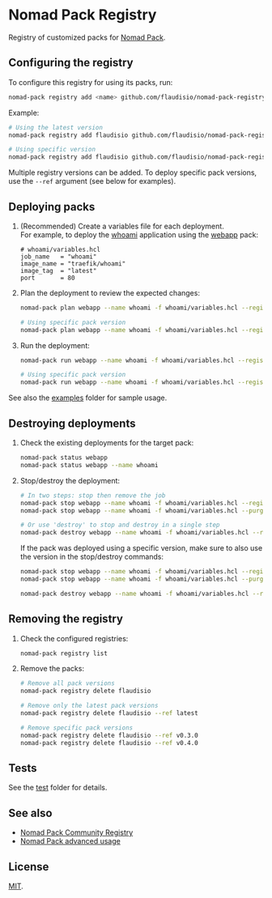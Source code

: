 # Nomad Pack Registry

Registry of customized packs for [Nomad Pack](https://github.com/hashicorp/nomad-pack).

## Configuring the registry

To configure this registry for using its packs, run:

```bash
nomad-pack registry add <name> github.com/flaudisio/nomad-pack-registry [--ref <git ref>]
```

Example:

```bash
# Using the latest version
nomad-pack registry add flaudisio github.com/flaudisio/nomad-pack-registry

# Using specific version
nomad-pack registry add flaudisio github.com/flaudisio/nomad-pack-registry --ref v0.4.0
```

Multiple registry versions can be added. To deploy specific pack versions, use the `--ref` argument
(see below for examples).

## Deploying packs

1. (Recommended) Create a variables file for each deployment.  
   For example, to deploy the [whoami](https://github.com/traefik/whoami) application
   using the [webapp](packs/webapp) pack:

    ```hcl
    # whoami/variables.hcl
    job_name   = "whoami"
    image_name = "traefik/whoami"
    image_tag  = "latest"
    port       = 80
    ```

1. Plan the deployment to review the expected changes:

    ```bash
    nomad-pack plan webapp --name whoami -f whoami/variables.hcl --registry flaudisio --verbose

    # Using specific pack version
    nomad-pack plan webapp --name whoami -f whoami/variables.hcl --registry flaudisio --ref v0.4.0 --verbose
    ```

1. Run the deployment:

    ```bash
    nomad-pack run webapp --name whoami -f whoami/variables.hcl --registry flaudisio

    # Using specific pack version
    nomad-pack run webapp --name whoami -f whoami/variables.hcl --registry flaudisio --ref v0.4.0
    ```

See also the [examples](examples) folder for sample usage.

## Destroying deployments

1. Check the existing deployments for the target pack:

    ```bash
    nomad-pack status webapp
    nomad-pack status webapp --name whoami
    ```

1. Stop/destroy the deployment:

    ```bash
    # In two steps: stop then remove the job
    nomad-pack stop webapp --name whoami -f whoami/variables.hcl --registry flaudisio
    nomad-pack stop webapp --name whoami -f whoami/variables.hcl --purge --registry flaudisio

    # Or use 'destroy' to stop and destroy in a single step
    nomad-pack destroy webapp --name whoami -f whoami/variables.hcl --registry flaudisio
    ```

    If the pack was deployed using a specific version, make sure to also use the version in the
    stop/destroy commands:

    ```bash
    nomad-pack stop webapp --name whoami -f whoami/variables.hcl --registry flaudisio --ref v0.4.0
    nomad-pack stop webapp --name whoami -f whoami/variables.hcl --purge --registry flaudisio --ref v0.4.0

    nomad-pack destroy webapp --name whoami -f whoami/variables.hcl --registry flaudisio --ref v0.4.0
    ```

## Removing the registry

1. Check the configured registries:

    ```bash
    nomad-pack registry list
    ```

1. Remove the packs:

    ```bash
    # Remove all pack versions
    nomad-pack registry delete flaudisio

    # Remove only the latest pack versions
    nomad-pack registry delete flaudisio --ref latest

    # Remove specific pack versions
    nomad-pack registry delete flaudisio --ref v0.3.0
    nomad-pack registry delete flaudisio --ref v0.4.0
    ```

## Tests

See the [test](test) folder for details.

## See also

- [Nomad Pack Community Registry](https://github.com/hashicorp/nomad-pack-community-registry)
- [Nomad Pack advanced usage](https://developer.hashicorp.com/nomad/tools/nomad-pack/advanced-usage)

## License

[MIT](LICENSE).

